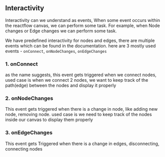 ## Interactivity

Interactivity can we understand as events, When some event occurs within the reactflow canvas, we can perform some task. For example, when Node changes or Edge changes we can perform some task.

We have predefined interactivity for nodes and edges, there are multiple events which can be found in the documentation. here are 3 mostly used events - `onConnect`, `onNodeChanges`, `onEdgeChanges`

### 1. onConnect

as the name suggests, this event gets triggered when we connect nodes, used case is when we connect 2 nodes, we want to keep track of the path(edge) between the nodes and display it properly

### 2. onNodeChanges

This event gets triggered when there is a change in node, like adding new node, removing node. used case is we need to keep track of the nodes inside our canvas to display them properly

### 3. onEdgeChanges

This event gets Triggered when there is a change in edges, disconnecting, connecting nodes
